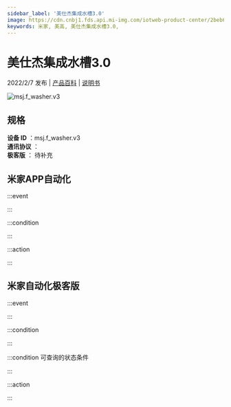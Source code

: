 ```yaml
---
sidebar_label: '美仕杰集成水槽3.0'
image: https://cdn.cnbj1.fds.api.mi-img.com/iotweb-product-center/2beb65181cad8bc323a42f9f3a4fe86e_1633673739710.png?GalaxyAccessKeyId=AKVGLQWBOVIRQ3XLEW&Expires=9223372036854775807&Signature=rPNXywtbNqsLMyqrftTlqf2W4xA=
keywords: 米家, 美高, 美仕杰集成水槽3.0, 
---
```

# 美仕杰集成水槽3.0

2022/2/7 发布 | [产品百科](https://home.mi.com/webapp/content/baike/product/index.html?model=msj.f_washer.v3/) | [说明书](https://home.mi.com/views/introduction.html?model=msj.f_washer.v3&region=cn)

![msj.f_washer.v3](https://cdn.cnbj1.fds.api.mi-img.com/iotweb-product-center/2beb65181cad8bc323a42f9f3a4fe86e_1633673739710.png?GalaxyAccessKeyId=AKVGLQWBOVIRQ3XLEW&Expires=9223372036854775807&Signature=rPNXywtbNqsLMyqrftTlqf2W4xA=)

## 规格  
> 
**设备 ID** ：msj.f_washer.v3  
**通讯协议** ：  
**极客版**  ： 待补充 


## 米家APP自动化  

:::event  

:::

:::condition  

:::

:::action   

:::

## 米家自动化极客版  

:::event  

:::

:::condition  

:::

:::condition 可查询的状态条件  

:::

:::action  

:::

        
